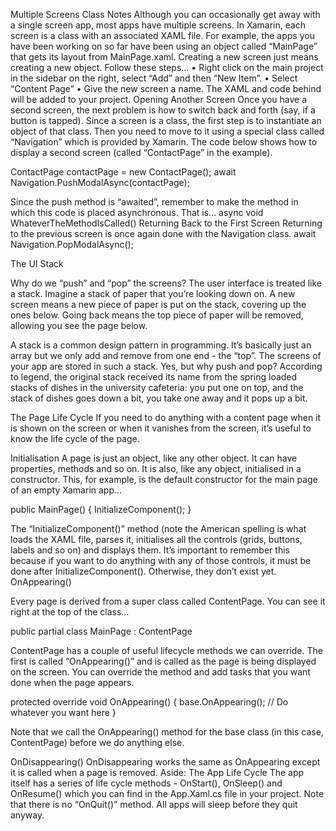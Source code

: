 ﻿Multiple Screens 
Class Notes 
Although you can occasionally get away with a single screen app, most apps have multiple screens. In Xamarin, each 
screen is a class with an associated XAML file. For example, the apps you have been working on so far have been 
using an object called “MainPage” that gets its layout from MainPage.xaml. 
Creating a new screen just means creating a new object. Follow these steps… 
 • Right click on the main project in the sidebar on the right, select “Add” and then “New Item”. 
 • Select “Content Page” 
 • Give the new screen a name. 
 The XAML and code behind will be added to your project. 
Opening Another Screen 
Once you have a second screen, the next problem is how to switch back and forth (say, if a button is tapped). Since a screen is a class, the first step is to instantiate an object of that class. Then you need to move to it using a special class called “Navigation” which is provided by Xamarin. The code below shows how to display a second screen (called “ContactPage” in the example). 
 
 ContactPage contactPage = new ContactPage(); 
 await Navigation.PushModalAsync(contactPage); 

Since the push method is “awaited”, remember to make the method in which this code is placed asynchronous. 
That is… 
 async void WhateverTheMethodIsCalled() 
Returning Back to the First Screen 
Returning to the previous screen is once again done with the Navigation class. 
 await Navigation.PopModalAsync(); 

The UI Stack

Why do we “push” and “pop” the screens? 
The user interface is treated like a stack. Imagine a stack of paper that you’re looking down on. A new screen means a new piece of paper is put on the stack, covering up the ones below. Going back means the top piece of paper will be removed, allowing you see the page below. 

A stack is a common design pattern in programming. It’s basically just an array but we only add and remove from one end - the “top”. The screens of your app are stored in such a stack. Yes, but why push and pop? According to legend, the original stack received its name from the spring loaded stacks of dishes in the university cafeteria: you put one on top, and the stack of dishes goes down a bit, you take one away and it pops up a bit. 

The Page Life Cycle 
If you need to do anything with a content page when it is shown on the screen or when it vanishes from the screen, it’s useful to know the life cycle of the page. 

Initialisation 
A page is just an object, like any other object. It can have properties, methods and so on. It is also, like any object, initialised in a constructor. This, for example, is the default constructor for the main page of an empty Xamarin app…

 public MainPage() 
 { 
 InitializeComponent(); 
 } 

The “InitializeComponent()” method (note the American spelling is what loads the XAML file, parses it, initialises all the controls (grids, buttons, labels and so on) and displays them. It’s important to remember this because if you want to do anything with any of those controls, it must be done after InitializeComponent(). Otherwise, they don’t exist yet. OnAppearing() 

Every page is derived from a super class called ContentPage. You can see it right at the top of the class… 

 public partial class MainPage : ContentPage 

ContentPage has a couple of useful lifecycle methods we can override. The first is called “OnAppearing()” and is called as the page is being displayed on the screen. You can override the method and add tasks that you want done when the page appears.

 protected override void OnAppearing() 
 { 
 base.OnAppearing(); 
 // Do whatever you want here 
 }
 
Note that we call the OnAppearing() method for the base class (in this case, ContentPage) before we do anything else. 

OnDisappearing() 
OnDisappearing works the same as OnAppearing except it is called when a page is removed. 
Aside: The App Life Cycle 
The app itself has a series of life cycle methods - OnStart(), OnSleep() and OnResume() which you can find in the 
App.Xaml.cs file in your project. Note that there is no “OnQuit()” method. All apps will sleep before they quit anyway. 